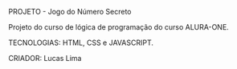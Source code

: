 PROJETO - Jogo do Número Secreto

Projeto do curso de lógica de programação do curso ALURA-ONE.

TECNOLOGIAS: HTML, CSS e JAVASCRIPT.

CRIADOR: Lucas Lima
